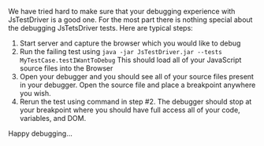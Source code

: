 We have tried hard to make sure that your debugging experience with JsTestDriver is a good one. For the most part there is nothing special about the debugging JsTetsDriver tests. Here are typical steps:

  1. Start server and capture the browser which you would like to debug
  1. Run the failing test using `java -jar JsTestDriver.jar --tests MyTestCase.testIWantToDebug` This should load all of your JavaScript source files into the Browser
  1. Open your debugger and you should see all of your source files present in your debugger. Open the source file and place a breakpoint anywhere you wish.
  1. Rerun the test using command in step #2. The debugger should stop at your breakpoint where you should have full access all of your code, variables, and DOM.

Happy debugging...